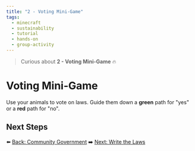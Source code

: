 ```yaml
---
title: "2 - Voting Mini-Game"
tags:
  - minecraft
  - sustainability
  - tutorial
  - hands-on
  - group-activity
---
```


> Curious about **2 - Voting Mini-Game** 🔥
# Voting Mini-Game

Use your animals to vote on laws. Guide them down a **green** path for "yes" or a **red** path for "no".

## Next Steps

⬅️ [Back: Community Government](/sustainability_lab/Day-5/00_government)
➡️ [Next: Write the Laws](/sustainability_lab/Day-5/02_write_laws)
